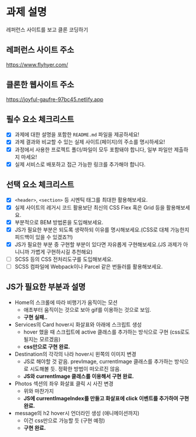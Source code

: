 # 과제 설명

레퍼런스 사이트를 보고 클론 코딩하기

## 레퍼런스 사이트 주소

https://www.flyhyer.com/

## 클론한 웹사이트 주소

https://joyful-gaufre-97bc45.netlify.app

## 필수 요소 체크리스트

- [x] 과제에 대한 설명을 포함한 `README.md` 파일을 제공하세요!
- [x] 과제 결과와 비교할 수 있는 실제 사이트(페이지)의 주소를 명시하세요!
- [x] 과정에서 사용한 프로젝트 폴더/파일이 모두 포함돼야 합니다, 일부 파일만 제출하지 마세요!
- [x] 실제 서비스로 배포하고 접근 가능한 링크를 추가해야 합니다.

## 선택 요소 체크리스트

- [x] `<header>`, `<section>` 등 시멘틱 태그를 최대한 활용해보세요.
- [x] 실제 사이트의 레거시 코드 활용보단 최신의 CSS Flex 혹은 Grid 등을 활용해보세요.
- [x] 부분적으로 BEM 방법론을 도입해보세요.
- [x] JS가 필요한 부분은 되도록 생략하되 이유를 명시해보세요.(CSS로 대체 가능한지 피드백이 있을 수 있겠죠?!)
- [x] JS가 필요한 부분 중 구현할 부분이 있다면 자유롭게 구현해보세요.(JS 과제가 아니니까 가볍게 구현하시길 추천해요)
- [ ] SCSS 등의 CSS 전처리도구를 도입해보세요.
- [ ] SCSS 컴파일에 Webpack이나 Parcel 같은 번들러를 활용해보세요.

## JS가 필요한 부분과 설명

- Home의 스크롤에 따라 비행기가 움직이는 모션
  - 애초부터 움직이는 것으로 보아 gif를 이용하는 것으로 보임.
  - **구현 실패..**
- Services의 Card hover시 화살표와 아래에 스크립트 생성
  - hover 했을 때 스크립트에 active 클래스를 추가하는 방식으로 구현 (css로도 될지는 모르겠음)
  - **css만으로 구현 완료.**
- Destination의 각각의 나라 hover시 왼쪽의 이미지 변경
  - JS로 해야할 것 같음. prevImage, currentImage 클래스를 추가하는 방식으로 시도해볼 듯. 정확한 방법이 떠오르진 않음.
  - **JS와 currentImage 클래스를 이용해서 구현 완료.**
- Photos 섹션의 좌우 화살표 클릭 시 사진 변경
  - 위와 마찬가지
  - **JS에 currentImageIndex를 만들고 화살표에 click 이벤트를 추가하여 구현 완료.**
- message의 h2 hover시 언더라인 생성 (애니메이션까지)
  - 이건 css만으로 가능할 듯 (구현 예정)
  - **구현 완료.**
